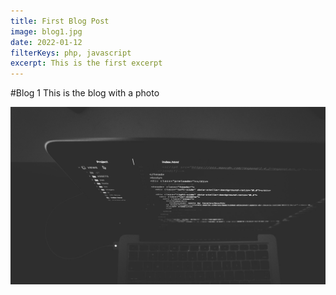 ```yaml
---
title: First Blog Post
image: blog1.jpg
date: 2022-01-12
filterKeys: php, javascript
excerpt: This is the first excerpt
---
```

#Blog 1
This is the blog with a photo

![Add your photo here](photo-in-blog.jpg)